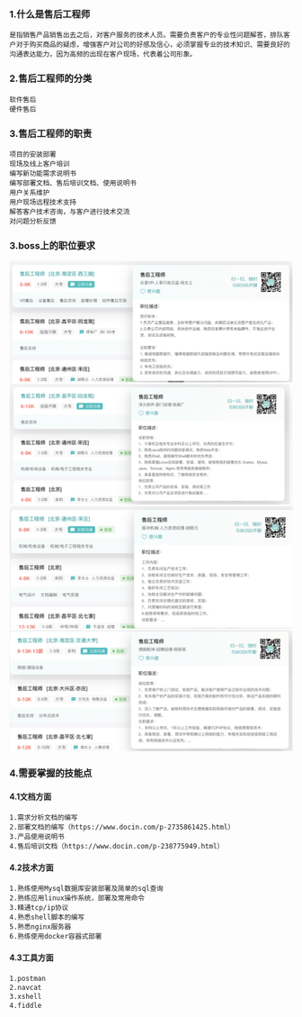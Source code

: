 ### 1.什么是售后工程师

~~~
是指销售产品销售出去之后，对客户服务的技术人员。需要负责客户的专业性问题解答，排队客户对于购买商品的疑虑，增强客户对公司的好感及信心，必须掌握专业的技术知识、需要良好的沟通表达能力，因为高频的出现在客户现场，代表着公司形象。
~~~

### 2.售后工程师的分类

~~~
软件售后
硬件售后
~~~

### 3.售后工程师的职责

~~~
项目的安装部署
现场及线上客户培训
编写新功能需求说明书
编写部署文档、售后培训文档、使用说明书
用户关系维护
用户现场远程技术支持
解答客户技术咨询，与客户进行技术交流
对问题分析反馈
~~~

### 3.boss上的职位要求

<img src="images/1.png">

<img src="images/2.png">

<img src="images/3.png">

<img src="images/4.png">

### 4.需要掌握的技能点

#### 4.1文档方面

~~~
1.需求分析文档的编写
2.部署文档的编写（https://www.docin.com/p-2735861425.html）
3.产品使用说明书
4.售后培训文档（https://www.docin.com/p-238775949.html）
~~~

#### 4.2技术方面

~~~
1.熟练使用Mysql数据库安装部署及简单的sql查询
2.熟练应用linux操作系统，部署及常用命令
3.精通tcp/ip协议
4.熟悉shell脚本的编写
5.熟悉nginx服务器
6.熟练使用docker容器式部署
~~~

#### 4.3工具方面

~~~
1.postman
2.navcat
3.xshell
4.fiddle

~~~





